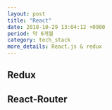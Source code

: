 ```yaml
---
layout: post
title: "React"
date: 2018-10-29 13:04:12 +0900
period: 약 6개월
category: tech_stack
more_details: React.js & redux
---
```


## Redux

## React-Router
